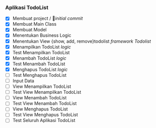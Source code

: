 ### Aplikasi TodoList

- [x] Membuat project / 🤟_initial commit_
- [x] Membuat Main Class 
- [x] Membuat Model
- [x] Menentukan Business Logic
- [x] Menentukan View {show, add, remove}todolist _framework Todolist_
- [x] Menampilkan TodoList _logic_
- [x] Test Menampilkan TodoList
- [x] Menambah TodoList _logic_
- [x] Test Menambah TodoList
- [x] Menghapus TodoList _logic_
- [ ] Test Menghapus TodoList
- [ ] Input Data
- [ ] View Menampilkan TodoList
- [ ] Test View Menampilkan TodoList
- [ ] View Menambah TodoList
- [ ] Test View Menambah TodoList
- [ ] View Menghapus TodoList
- [ ] Test View Menghapus TodoList
- [ ] Test Seluruh Aplikasi TodoList
